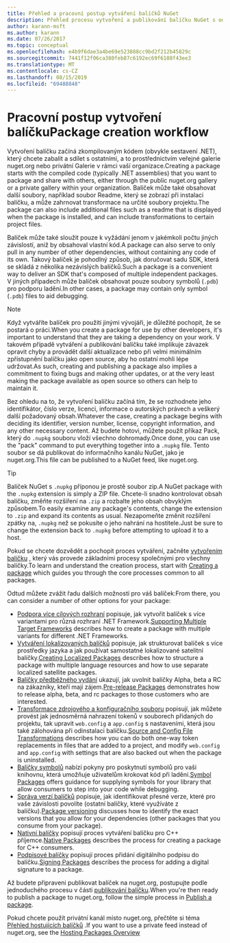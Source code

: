 ```yaml
---
title: Přehled a pracovní postup vytváření balíčků NuGet
description: Přehled procesu vytvoření a publikování balíčku NuGet s odkazy na jiné konkrétní části procesu.
author: karann-msft
ms.author: karann
ms.date: 07/26/2017
ms.topic: conceptual
ms.openlocfilehash: e4b9f6dae3a4be69e523888cc9bd2f212b45829c
ms.sourcegitcommit: 7441f12f06ca380feb87c6192ec69f6108f43ee3
ms.translationtype: MT
ms.contentlocale: cs-CZ
ms.lasthandoff: 08/15/2019
ms.locfileid: "69488848"
---
```

# <a name="package-creation-workflow"></a><span data-ttu-id="a620b-103">Pracovní postup vytvoření balíčku</span><span class="sxs-lookup"><span data-stu-id="a620b-103">Package creation workflow</span></span>

<span data-ttu-id="a620b-104">Vytvoření balíčku začíná zkompilovaným kódem (obvykle sestavení .NET), který chcete zabalit a sdílet s ostatními, a to prostřednictvím veřejné galerie nuget.org nebo privátní Galerie v rámci vaší organizace.</span><span class="sxs-lookup"><span data-stu-id="a620b-104">Creating a package starts with the compiled code (typically .NET assemblies) that you want to package and share with others, either through the public nuget.org gallery or a private gallery within your organization.</span></span> <span data-ttu-id="a620b-105">Balíček může také obsahovat další soubory, například soubor Readme, který se zobrazí při instalaci balíčku, a může zahrnovat transformace na určité soubory projektu.</span><span class="sxs-lookup"><span data-stu-id="a620b-105">The package can also include additional files such as a readme that is displayed when the package is installed, and can include transformations to certain project files.</span></span>

<span data-ttu-id="a620b-106">Balíček může také sloužit pouze k vyžádání jenom v jakémkoli počtu jiných závislostí, aniž by obsahoval vlastní kód.</span><span class="sxs-lookup"><span data-stu-id="a620b-106">A package can also serve to only pull in any number of other dependencies, without containing any code of its own.</span></span> <span data-ttu-id="a620b-107">Takový balíček je pohodlný způsob, jak doručovat sadu SDK, která se skládá z několika nezávislých balíčků.</span><span class="sxs-lookup"><span data-stu-id="a620b-107">Such a package is a convenient way to deliver an SDK that's composed of multiple independent packages.</span></span> <span data-ttu-id="a620b-108">V jiných případech může balíček obsahovat pouze soubory symbolů (`.pdb`) pro podporu ladění.</span><span class="sxs-lookup"><span data-stu-id="a620b-108">In other cases, a package may contain only symbol (`.pdb`) files to aid debugging.</span></span>

> [!Note]
> <span data-ttu-id="a620b-109">Když vytváříte balíček pro použití jinými vývojáři, je důležité pochopit, že se postará o práci.</span><span class="sxs-lookup"><span data-stu-id="a620b-109">When you create a package for use by other developers, it's important to understand that they are taking a dependency on your work.</span></span> <span data-ttu-id="a620b-110">V takovém případě vytváření a publikování balíčku také implikuje závazek opravit chyby a provádět další aktualizace nebo při velmi minimálním zpřístupnění balíčku jako open source, aby ho ostatní mohli lépe udržovat.</span><span class="sxs-lookup"><span data-stu-id="a620b-110">As such, creating and publishing a package also implies a commitment to fixing bugs and making other updates, or at the very least making the package available as open source so others can help to maintain it.</span></span>

<span data-ttu-id="a620b-111">Bez ohledu na to, že vytvoření balíčku začíná tím, že se rozhodnete jeho identifikátor, číslo verze, licenci, informace o autorských právech a veškerý další požadovaný obsah.</span><span class="sxs-lookup"><span data-stu-id="a620b-111">Whatever the case, creating a package begins with deciding its identifier, version number, license, copyright information, and any other necessary content.</span></span> <span data-ttu-id="a620b-112">Až budete hotovi, můžete použít příkaz Pack, který do `.nupkg` souboru vloží všechno dohromady.</span><span class="sxs-lookup"><span data-stu-id="a620b-112">Once done, you can use the "pack" command to put everything together into a `.nupkg` file.</span></span> <span data-ttu-id="a620b-113">Tento soubor se dá publikovat do informačního kanálu NuGet, jako je nuget.org.</span><span class="sxs-lookup"><span data-stu-id="a620b-113">This file can be published to a NuGet feed, like nuget.org.</span></span>

> [!Tip]
> <span data-ttu-id="a620b-114">Balíček NuGet s `.nupkg` příponou je prostě soubor zip.</span><span class="sxs-lookup"><span data-stu-id="a620b-114">A NuGet package with the `.nupkg` extension is simply a ZIP file.</span></span> <span data-ttu-id="a620b-115">Chcete-li snadno kontrolovat obsah balíčku, změňte rozšíření na `.zip` a rozbalte jeho obsah obvyklým způsobem.</span><span class="sxs-lookup"><span data-stu-id="a620b-115">To easily examine any package's contents, change the extension to `.zip` and expand its contents as usual.</span></span> <span data-ttu-id="a620b-116">Nezapomeňte změnit rozšíření zpátky na, `.nupkg` než se pokusíte o jeho nahrání na hostitele.</span><span class="sxs-lookup"><span data-stu-id="a620b-116">Just be sure to change the extension back to `.nupkg` before attempting to upload it to a host.</span></span>

<span data-ttu-id="a620b-117">Pokud se chcete dozvědět a pochopit proces vytváření, začněte [vytvořením balíčku](../create-packages/creating-a-package.md) , který vás provede základními procesy společnými pro všechny balíčky.</span><span class="sxs-lookup"><span data-stu-id="a620b-117">To learn and understand the creation process, start with [Creating a package](../create-packages/creating-a-package.md) which guides you through the core processes common to all packages.</span></span>

<span data-ttu-id="a620b-118">Odtud můžete zvážit řadu dalších možností pro váš balíček:</span><span class="sxs-lookup"><span data-stu-id="a620b-118">From there, you can consider a number of other options for your package:</span></span>

- <span data-ttu-id="a620b-119">[Podpora více cílových rozhraní](../create-packages/supporting-multiple-target-frameworks.md) popisuje, jak vytvořit balíček s více variantami pro různá rozhraní .NET Framework.</span><span class="sxs-lookup"><span data-stu-id="a620b-119">[Supporting Multiple Target Frameworks](../create-packages/supporting-multiple-target-frameworks.md) describes how to create a package with multiple variants for different .NET Frameworks.</span></span>
- <span data-ttu-id="a620b-120">[Vytváření lokalizovaných balíčků](../create-packages/creating-localized-packages.md) popisuje, jak strukturovat balíček s více prostředky jazyka a jak používat samostatné lokalizované satelitní balíčky.</span><span class="sxs-lookup"><span data-stu-id="a620b-120">[Creating Localized Packages](../create-packages/creating-localized-packages.md) describes how to structure a package with multiple language resources and how to use separate localized satellite packages.</span></span>
- <span data-ttu-id="a620b-121">[Balíčky předběžného vydání](../create-packages/prerelease-packages.md) ukazují, jak uvolnit balíčky Alpha, beta a RC na zákazníky, kteří mají zájem.</span><span class="sxs-lookup"><span data-stu-id="a620b-121">[Pre-release Packages](../create-packages/prerelease-packages.md) demonstrates how to release alpha, beta, and rc packages to those customers who are interested.</span></span>
- <span data-ttu-id="a620b-122">[Transformace zdrojového a konfiguračního souboru](../create-packages/source-and-config-file-transformations.md) popisují, jak můžete provést jak jednosměrná nahrazení tokenů v souborech přidaných do projektu, tak upravit `web.config` a `app.config` s nastaveními, která jsou také zálohována při odinstalaci balíčku.</span><span class="sxs-lookup"><span data-stu-id="a620b-122">[Source and Config File Transformations](../create-packages/source-and-config-file-transformations.md) describes how you can do both one-way token replacements in files that are added to a project, and modify `web.config` and `app.config` with settings that are also backed out when the package is uninstalled.</span></span>
- <span data-ttu-id="a620b-123">[Balíčky symbolů](../create-packages/symbol-packages-snupkg.md) nabízí pokyny pro poskytnutí symbolů pro vaši knihovnu, která umožňuje uživatelům krokovat kód při ladění.</span><span class="sxs-lookup"><span data-stu-id="a620b-123">[Symbol Packages](../create-packages/symbol-packages-snupkg.md) offers guidance for supplying symbols for your library that allow consumers to step into your code while debugging.</span></span>
- <span data-ttu-id="a620b-124">[Správa verzí balíčků](../concepts/package-versioning.md) popisuje, jak identifikovat přesné verze, které pro vaše závislosti povolíte (ostatní balíčky, které využíváte z balíčku).</span><span class="sxs-lookup"><span data-stu-id="a620b-124">[Package versioning](../concepts/package-versioning.md) discusses how to identify the exact versions that you allow for your dependencies (other packages that you consume from your package).</span></span>
- <span data-ttu-id="a620b-125">[Nativní balíčky](../guides/native-packages.md) popisují proces vytváření balíčku pro C++ příjemce.</span><span class="sxs-lookup"><span data-stu-id="a620b-125">[Native Packages](../guides/native-packages.md) describes the process for creating a package for C++ consumers.</span></span>
- <span data-ttu-id="a620b-126">[Podpisové balíčky](../create-packages/sign-a-package.md) popisují proces přidání digitálního podpisu do balíčku.</span><span class="sxs-lookup"><span data-stu-id="a620b-126">[Signing Packages](../create-packages/sign-a-package.md) describes the process for adding a digital signature to a package.</span></span>

<span data-ttu-id="a620b-127">Až budete připraveni publikovat balíček na nuget.org, postupujte podle jednoduchého procesu v části [publikování balíčku](../nuget-org/publish-a-package.md).</span><span class="sxs-lookup"><span data-stu-id="a620b-127">When you're then ready to publish a package to nuget.org, follow the simple process in [Publish a package](../nuget-org/publish-a-package.md).</span></span>

<span data-ttu-id="a620b-128">Pokud chcete použít privátní kanál místo nuget.org, přečtěte si téma [Přehled hostujících balíčků](../hosting-packages/overview.md) .</span><span class="sxs-lookup"><span data-stu-id="a620b-128">If you want to use a private feed instead of nuget.org, see the [Hosting Packages Overview](../hosting-packages/overview.md)</span></span>
